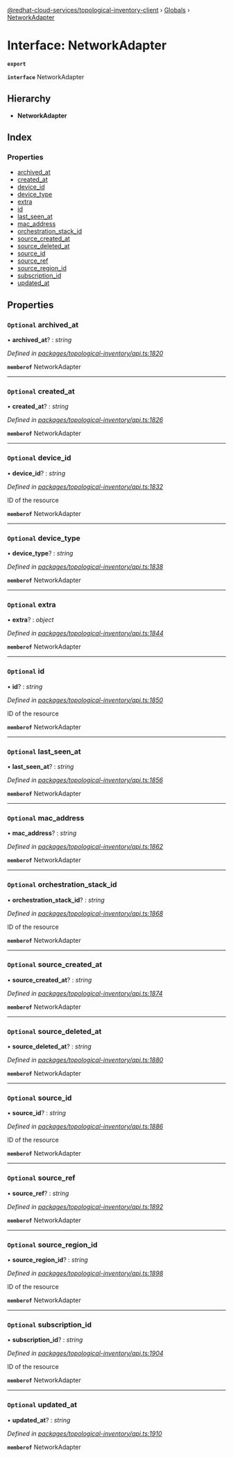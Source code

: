 [@redhat-cloud-services/topological-inventory-client](../README.md) › [Globals](../globals.md) › [NetworkAdapter](networkadapter.md)

# Interface: NetworkAdapter

**`export`** 

**`interface`** NetworkAdapter

## Hierarchy

* **NetworkAdapter**

## Index

### Properties

* [archived_at](networkadapter.md#optional-archived_at)
* [created_at](networkadapter.md#optional-created_at)
* [device_id](networkadapter.md#optional-device_id)
* [device_type](networkadapter.md#optional-device_type)
* [extra](networkadapter.md#optional-extra)
* [id](networkadapter.md#optional-id)
* [last_seen_at](networkadapter.md#optional-last_seen_at)
* [mac_address](networkadapter.md#optional-mac_address)
* [orchestration_stack_id](networkadapter.md#optional-orchestration_stack_id)
* [source_created_at](networkadapter.md#optional-source_created_at)
* [source_deleted_at](networkadapter.md#optional-source_deleted_at)
* [source_id](networkadapter.md#optional-source_id)
* [source_ref](networkadapter.md#optional-source_ref)
* [source_region_id](networkadapter.md#optional-source_region_id)
* [subscription_id](networkadapter.md#optional-subscription_id)
* [updated_at](networkadapter.md#optional-updated_at)

## Properties

### `Optional` archived_at

• **archived_at**? : *string*

*Defined in [packages/topological-inventory/api.ts:1820](https://github.com/Hyperkid123/javascript-clients/blob/master/packages/topological-inventory/api.ts#L1820)*

**`memberof`** NetworkAdapter

___

### `Optional` created_at

• **created_at**? : *string*

*Defined in [packages/topological-inventory/api.ts:1826](https://github.com/Hyperkid123/javascript-clients/blob/master/packages/topological-inventory/api.ts#L1826)*

**`memberof`** NetworkAdapter

___

### `Optional` device_id

• **device_id**? : *string*

*Defined in [packages/topological-inventory/api.ts:1832](https://github.com/Hyperkid123/javascript-clients/blob/master/packages/topological-inventory/api.ts#L1832)*

ID of the resource

**`memberof`** NetworkAdapter

___

### `Optional` device_type

• **device_type**? : *string*

*Defined in [packages/topological-inventory/api.ts:1838](https://github.com/Hyperkid123/javascript-clients/blob/master/packages/topological-inventory/api.ts#L1838)*

**`memberof`** NetworkAdapter

___

### `Optional` extra

• **extra**? : *object*

*Defined in [packages/topological-inventory/api.ts:1844](https://github.com/Hyperkid123/javascript-clients/blob/master/packages/topological-inventory/api.ts#L1844)*

**`memberof`** NetworkAdapter

___

### `Optional` id

• **id**? : *string*

*Defined in [packages/topological-inventory/api.ts:1850](https://github.com/Hyperkid123/javascript-clients/blob/master/packages/topological-inventory/api.ts#L1850)*

ID of the resource

**`memberof`** NetworkAdapter

___

### `Optional` last_seen_at

• **last_seen_at**? : *string*

*Defined in [packages/topological-inventory/api.ts:1856](https://github.com/Hyperkid123/javascript-clients/blob/master/packages/topological-inventory/api.ts#L1856)*

**`memberof`** NetworkAdapter

___

### `Optional` mac_address

• **mac_address**? : *string*

*Defined in [packages/topological-inventory/api.ts:1862](https://github.com/Hyperkid123/javascript-clients/blob/master/packages/topological-inventory/api.ts#L1862)*

**`memberof`** NetworkAdapter

___

### `Optional` orchestration_stack_id

• **orchestration_stack_id**? : *string*

*Defined in [packages/topological-inventory/api.ts:1868](https://github.com/Hyperkid123/javascript-clients/blob/master/packages/topological-inventory/api.ts#L1868)*

ID of the resource

**`memberof`** NetworkAdapter

___

### `Optional` source_created_at

• **source_created_at**? : *string*

*Defined in [packages/topological-inventory/api.ts:1874](https://github.com/Hyperkid123/javascript-clients/blob/master/packages/topological-inventory/api.ts#L1874)*

**`memberof`** NetworkAdapter

___

### `Optional` source_deleted_at

• **source_deleted_at**? : *string*

*Defined in [packages/topological-inventory/api.ts:1880](https://github.com/Hyperkid123/javascript-clients/blob/master/packages/topological-inventory/api.ts#L1880)*

**`memberof`** NetworkAdapter

___

### `Optional` source_id

• **source_id**? : *string*

*Defined in [packages/topological-inventory/api.ts:1886](https://github.com/Hyperkid123/javascript-clients/blob/master/packages/topological-inventory/api.ts#L1886)*

ID of the resource

**`memberof`** NetworkAdapter

___

### `Optional` source_ref

• **source_ref**? : *string*

*Defined in [packages/topological-inventory/api.ts:1892](https://github.com/Hyperkid123/javascript-clients/blob/master/packages/topological-inventory/api.ts#L1892)*

**`memberof`** NetworkAdapter

___

### `Optional` source_region_id

• **source_region_id**? : *string*

*Defined in [packages/topological-inventory/api.ts:1898](https://github.com/Hyperkid123/javascript-clients/blob/master/packages/topological-inventory/api.ts#L1898)*

ID of the resource

**`memberof`** NetworkAdapter

___

### `Optional` subscription_id

• **subscription_id**? : *string*

*Defined in [packages/topological-inventory/api.ts:1904](https://github.com/Hyperkid123/javascript-clients/blob/master/packages/topological-inventory/api.ts#L1904)*

ID of the resource

**`memberof`** NetworkAdapter

___

### `Optional` updated_at

• **updated_at**? : *string*

*Defined in [packages/topological-inventory/api.ts:1910](https://github.com/Hyperkid123/javascript-clients/blob/master/packages/topological-inventory/api.ts#L1910)*

**`memberof`** NetworkAdapter
